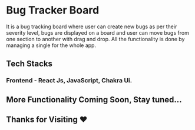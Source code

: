 # Bug Tracker Board

It is a bug tracking board where user can create new bugs as per their severity level, bugs are displayed on a board and user can move bugs
from one section to another with drag and drop. All the functionality is done by managing a single for the whole app. 

## Tech Stacks 
### Frontend - React Js, JavaScript, Chakra Ui.

## More Functionality Coming Soon, Stay tuned...

## Thanks for Visiting ❤️
